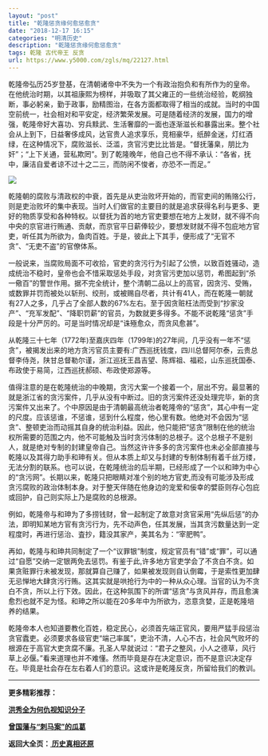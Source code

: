 ```yaml
---
layout: "post"
title: "乾隆惩贪缘何愈惩愈贪"
date: "2018-12-17 16:15"
categories: "明清历史"
description: "乾隆惩贪缘何愈惩愈贪"
tags: 乾隆 古代帝王 反贪
url: https://www.y5000.com/zgls/mq/22127.html
---
```






乾隆帝弘历25岁登基，在清朝诸帝中不失为一个有政治抱负和有所作为的皇帝。在他统治时期，以其祖康熙为榜样，并吸取了其父雍正的一些统治经验，乾纲独断，事必躬亲，勤于政事，励精图治，在各方面都取得了相当的成就。当时的中国空前统一，社会相对和平安定，经济繁荣发展。可是随着经济的发展，国力的增强，乾隆帝好大喜功、穷兵黩武、生活奢靡的一面也逐渐滋长和暴露出来。整个社会从上到下，日益奢侈成风，达官贵人追求享乐，竞相豪华，纸醉金迷，灯红酒绿，在这种情况下，腐败滋长、泛滥，贪官污吏比比皆是。“督抚藩臬，朋比为奸”；“上下关通，营私欺罔”。到了乾隆晚年，他自己也不得不承认：“各省，抚中，廉洁自爱者谅不过十之二三，而防闲不悛者，亦恐不一而足。”

![](https://img.y5000.com/uploads/allimg/170527/11-1F52GFAI15.jpg)

乾隆朝的腐败与清政权的中衰，首先是从吏治败坏开始的，而官吏间的贿赂公行，则是吏治败坏的集中表现。当时人们做官的主要目的就是追求获得名利与更多、更好的物质享受和各种特权。以督抚为首的地方官吏要想在地方上发财，就不得不向中央的京官进行贿通、贡献，而京官平日薪俸较少，要想发财就不得不包庇地方官吏，听任其为所欲为，鱼肉百姓。于是，彼此上下其手，便形成了“无官不贪”、“无吏不盗”的官僚体系。

一般说来，当腐败局面不可收拾，官吏的贪污行为引起了公愤，以致百姓骚动，造成统治不稳时，皇帝也会不惜采取惩处手段，对贪官污吏加以惩罚，希图起到“杀一儆百”的警世作用。据不完全统计，整个清朝二品以上的高官，因贪污、受贿，或数罪并罚而被处以斩刑、绞刑，或被赐自尽者，共计有41人，而在乾隆一朝就有27人之多，几乎占了全部人数的67%左右。至于因贪赃枉法而受到“抄家没产”、“充军发配”、“降职罚薪”的官员，为数就更多得多。不能不说乾隆“惩贪”手段是十分严厉的。可是当时情况却是“诛殛愈众，而贪风愈甚”。

从乾隆三十七年（1772年)至嘉庆四年（1799年)的27年间，几乎没有一年不“惩贪”，被揭发出来的地方贪污官员主要有:广西巡抚钱度，四川总督阿尔泰，云贵总督李侍尧，陕甘总督勒尔谨，浙江巡抚王昌吉望、陈辉祖、福崧，山东巡抚国泰、布政使于易简，江西巡抚郝硕、布政使郑源等。

值得注意的是在乾隆统治的中晚期，贪污大案一个接着一个，层出不穷。最显著的就是浙江省的贪污案件，几乎从没有中断过。旧的贪污案件还没处理完毕，新的贪污案件又出来了。个中原因是由于清朝最高统治者乾隆帝的“惩贪”，其心中有一定的尺度。应该惩谁，不惩谁，惩到什么程度，他心里有数。他绝对不会因为“惩贪”、整顿吏治而动摇其自身的统治利益。因此，他只能把“惩贪”限制在他的统治权所需要的范围之内，他不可能触及当时贪污体制的总根子。这个总根子不是别人，就是绝对专制的封建皇帝自己。当然这许许多多的贪污案件也未必全部直接与乾隆以及其得力助手和珅有关。但从本质上却又与封建的专制体制有着千丝万缕，无法分割的联系。也可以说，在乾隆统治的后半期，已经形成了一个以和珅为中心的“贪污网”。长期以来，乾隆只把眼睛对准个别的地方官吏,而没有可能涉及形成贪污腐败的政治体制本身。对于整天伴随在他身边的宠爱和佞幸的嬖臣则存心包庇或回护，自己则实际上乃是腐败的总根源。

例如，乾隆帝与和珅为了多捞钱财，曾一起制定了故意对贪官采用“先纵后惩”的办法，即明知某地方官有贪污行为，先不动声色，任其发展，当其贪污数量达到一定程度时，再进行惩治、査抄，籍没其家产，美其名为：“宰肥鸭”。

再如，乾隆与和珅共同制定了一个“议罪银”制度，规定官员有“错”或“罪”，可以通过“自愿”交纳一定银两免去惩罚。有鉴于此,许多地方官吏学会了不贪白不贪。如果贪赃罪行未被发现，那就算自己赚了，如果被发现则自认倒霉，于是索性更加肆无忌惮地大肆贪污行贿。这其实就是哄抢行为中的一种从众心理。当官的认为不贪白不贪，所以上行下效。因此，在这种氛围下的所谓“惩贪”与贪风并存，而且愈演愈烈也就不足为怪。和珅之所以能在20多年中为所欲为，恣意贪婪，正是乾隆培养的结果。

乾隆帝本人也知道要教化百姓，稳定民心，必须首先端正官风，要用严猛手段惩治贪官蠹吏。必须要求各级官吏“端己率属”，吏治不清，人心不古，社会风气败坏的根源在于高官大吏贪腐不廉。孔圣人早就说过：“君子之整风，小人之德草，风行草上必偃。”看来道理也并不难懂。然而毕竟是存在决定意识，而不是意识决定存在。毕竟是社会存在左右着人们的意识。这或许是乾隆反贪，所留给我们的教训。

* * *

**更多精彩推荐：**

**[洪秀全为何仇视知识分子](https://www.y5000.com/zgls/mq/22138.html)**

**[曾国藩与“刺马案”的瓜葛](https://www.y5000.com/zgls/mq/22139.html)**

**返回大全页：[ 历史真相还原](https://www.y5000.com/zgls/22286.html)**
